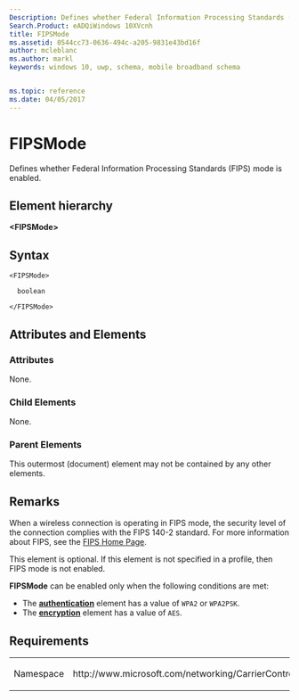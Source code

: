 ```yaml
---
Description: Defines whether Federal Information Processing Standards (FIPS) mode is enabled.
Search.Product: eADQiWindows 10XVcnh
title: FIPSMode
ms.assetid: 0544cc73-0636-494c-a205-9831e43bd16f
author: mcleblanc
ms.author: markl
keywords: windows 10, uwp, schema, mobile broadband schema


ms.topic: reference
ms.date: 04/05/2017
---
```


# FIPSMode


Defines whether Federal Information Processing Standards (FIPS) mode is enabled.

## Element hierarchy

**&lt;FIPSMode&gt;**

## Syntax

``` syntax
<FIPSMode>

  boolean

</FIPSMode>
```

## Attributes and Elements


### Attributes

None.

### Child Elements

None.

### Parent Elements

This outermost (document) element may not be contained by any other elements.

## Remarks

When a wireless connection is operating in FIPS mode, the security level of the connection complies with the FIPS 140-2 standard. For more information about FIPS, see the [FIPS Home Page](https://go.microsoft.com/fwlink/p/?linkid=86229).

This element is optional. If this element is not specified in a profile, then FIPS mode is not enabled.

**FIPSMode** can be enabled only when the following conditions are met:

-   The [**authentication**](https://msdn.microsoft.com/library/windows/apps/hh868402) element has a value of `WPA2` or `WPA2PSK`.
-   The [**encryption**](https://msdn.microsoft.com/library/windows/apps/hh868403) element has a value of `AES`.

## Requirements

<table>
<colgroup>
<col width="50%" />
<col width="50%" />
</colgroup>
<tbody>
<tr class="odd">
<td><p>Namespace</p></td>
<td><p>http://www.microsoft.com/networking/CarrierControl/WLAN/v2</p></td>
</tr>
</tbody>
</table>

 

 



